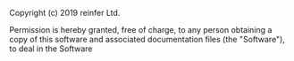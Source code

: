 Copyright (c) 2019 reinfer Ltd.

Permission is hereby granted, free of charge, to any person obtaining a copy
of this software and associated documentation files (the "Software"), to deal
in the Software
